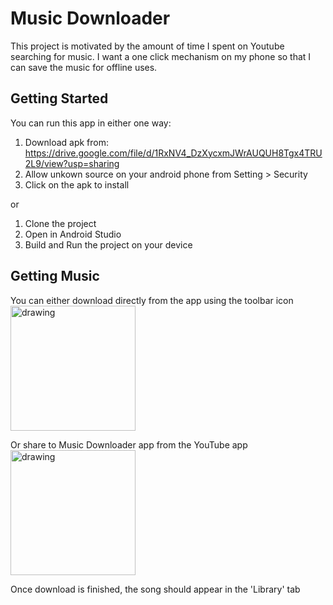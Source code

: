 # Music Downloader
This project is motivated by the amount of time I spent on Youtube searching for music. I want a one click mechanism on my phone so that I can save the music for offline uses.

## Getting Started
You can run this app in either one way:<br>
1. Download apk from: https://drive.google.com/file/d/1RxNV4_DzXycxmJWrAUQUH8Tgx4TRU2L9/view?usp=sharing
2. Allow unkown source on your android phone from Setting > Security
3. Click on the apk to install

or
1. Clone the project
2. Open in Android Studio
3. Build and Run the project on your device

## Getting Music
You can either download directly from the app using the toolbar icon <br>
<img src="https://drive.google.com/uc?export=view&id=1KG-Z8sbp5iiHnEt7YOrQdF4NWPQglax1" alt="drawing" width="200"/>

Or share to Music Downloader app from the YouTube app <br>
<img src="https://drive.google.com/uc?export=view&id=1o-fAN5phHY23IomG1A3Ghwx8HxBfzXlA" alt="drawing" width="200"/>

Once download is finished, the song should appear in the 'Library' tab
